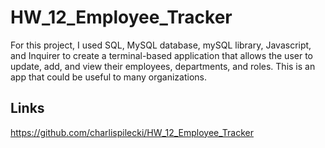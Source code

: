 # HW_12_Employee_Tracker

For this project, I used SQL, MySQL database, mySQL library, Javascript, and Inquirer to create a terminal-based application that allows the user to update, add, and view their employees, departments, and roles. This is an app that could be useful to many organizations. 

## Links

https://github.com/charlispilecki/HW_12_Employee_Tracker


